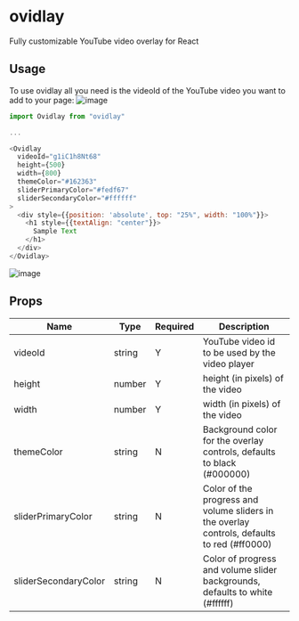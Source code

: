 # ovidlay
Fully customizable YouTube video overlay for React

## Usage

To use ovidlay all you need is the videoId of the YouTube video you want to add to your page:
![image](https://user-images.githubusercontent.com/24358521/89207654-13582100-d589-11ea-9c3d-4ee4365dc57e.png)

```javascript
import Ovidlay from "ovidlay"

...

<Ovidlay 
  videoId="g1iC1h8Nt68" 
  height={500} 
  width={800}
  themeColor="#162363"
  sliderPrimaryColor="#fedf67"
  sliderSecondaryColor="#ffffff"
>
  <div style={{position: 'absolute', top: "25%", width: "100%"}}>
    <h1 style={{textAlign: "center"}}>
      Sample Text
    </h1>
  </div>
</Ovidlay>
```
![image](https://user-images.githubusercontent.com/24358521/89209205-d8a3b800-d58b-11ea-9c65-fe578b1c0857.png)

## Props

Name | Type | Required | Description
--- | --- | --- | ---
videoId | string | Y | YouTube video id to be used by the video player
height | number | Y | height (in pixels) of the video
width | number | Y | width (in pixels) of the video
themeColor | string | N | Background color for the overlay controls, defaults to black (#000000)
sliderPrimaryColor | string | N | Color of the progress and volume sliders in the overlay controls, defaults to red (#ff0000)
sliderSecondaryColor | string | N | Color of progress and volume slider backgrounds, defaults to white (#ffffff) 
